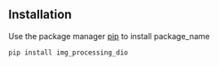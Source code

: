 

## Installation

Use the package manager [pip](https://pip.pypa.io/en/stable/) to install package_name

```bash
pip install img_processing_dio
```
